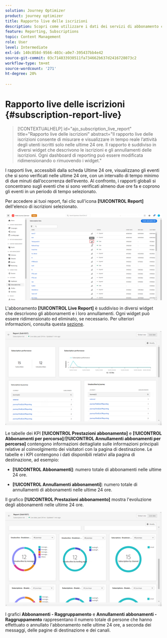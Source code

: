 ```yaml
---
solution: Journey Optimizer
product: journey optimizer
title: Rapporto live delle iscrizioni
description: Scopri come utilizzare i dati dei servizi di abbonamento con il rapporto live degli abbonamenti
feature: Reporting, Subscriptions
topic: Content Management
role: User
level: Intermediate
exl-id: 140c858d-9566-403c-a0e7-395437bb4e42
source-git-commit: 03c714833930511fa734662b637d2416728073c2
workflow-type: tm+mt
source-wordcount: '271'
ht-degree: 20%

---
```


# Rapporto live delle iscrizioni {#subscription-report-live}

>[!CONTEXTUALHELP]
>id="ajo_subscription_live_report"
>title="Rapporto live delle iscrizioni"
>abstract="Il rapporto live delle iscrizioni consente di misurare e visualizzare in tempo reale l’attività degli utenti iscritti solo nelle ultime 24 ore. Il rapporto è suddiviso in diversi widget che descrivono le iscrizioni e gli annullamenti delle iscrizioni. Ogni dashboard di reporting può essere modificata ridimensionando o rimuovendo i widget."

I rapporti live, accessibili dalla scheda Ultime 24 ore, visualizzano gli eventi che si sono verificati nelle ultime 24 ore, con un intervallo di tempo minimo di due minuti dall’occorrenza dell’evento. Al confronto, i rapporti globali si concentrano sugli eventi che si sono verificati almeno due ore fa e coprono gli eventi in un periodo di tempo selezionato.

Per accedere ai tuoi report, fai clic sull&#39;icona **[!UICONTROL Report]** dell&#39;elenco di iscrizioni selezionato.

![](assets/subscription_report_7.png)

L&#39;abbonamento **[!UICONTROL Live Report]** è suddiviso in diversi widget che descrivono gli abbonamenti e i loro annullamenti. Ogni widget può essere ridimensionato ed eliminato, se necessario. Per ulteriori informazioni, consulta questa [sezione](live-report.md).

![](assets/subscription_report_3.png)

Le tabelle dei KPI **[!UICONTROL Prestazioni abbonamento]** e **[!UICONTROL Abbonamenti per percorso]**/**[!UICONTROL Annullamenti abbonamenti per percorso]** contengono informazioni dettagliate sulle informazioni principali relative al coinvolgimento dei visitatori con la pagina di destinazione. Le tabelle e i KPI contengono i dati disponibili relativi alla pagina di destinazione, ad esempio:

* **[!UICONTROL Abbonamenti]**: numero totale di abbonamenti nelle ultime 24 ore.

* **[!UICONTROL Annullamenti abbonamenti]**: numero totale di annullamenti di abbonamenti nelle ultime 24 ore.

Il grafico **[!UICONTROL Prestazioni abbonamento]** mostra l&#39;evoluzione degli abbonamenti nelle ultime 24 ore.

![](assets/subscription_report_4.png)

I grafici **Abbonamenti - Raggruppamento** e **Annullamenti abbonamenti - Raggruppamento** rappresentano il numero totale di persone che hanno effettuato o annullato l&#39;abbonamento nelle ultime 24 ore, a seconda dei messaggi, delle pagine di destinazione e dei canali.
